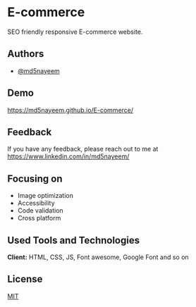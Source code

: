 
# E-commerce

SEO friendly responsive E-commerce website.


## Authors

- [@md5nayeem](https://www.github.com/md5nayeem)


## Demo

https://md5nayeem.github.io/E-commerce/


## Feedback

If you have any feedback, please reach out to me at https://www.linkedin.com/in/md5nayeem/


## Focusing on

- Image optimization
- Accessibility
- Code validation
- Cross platform


## Used Tools and Technologies

**Client:** HTML, CSS, JS, Font awesome, Google Font and so on



## License

[MIT](LICENSE)